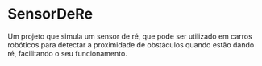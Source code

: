# SensorDeRe
Um projeto que simula um sensor de ré, que pode ser utilizado em carros robóticos para detectar a proximidade de obstáculos quando estão dando ré, facilitando o seu funcionamento. 

